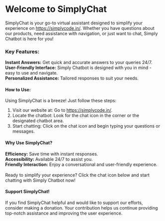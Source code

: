 
  <div>  <h1>Welcome to SimplyChat</h1></div>

SimplyChat is your go-to virtual assistant designed to simplify your experience on <a href="https://simplycode.in/">https://simplycode.in/</a>. 
Whether you have questions about our products, need assistance with navigation, or just want to chat, Simply Chatbot is here for you!



<!-- Key Features Section -->
<div>
    <h3>Key Features:</h3>
    <div>
        <b>Instant Answers:</b> Get quick and accurate answers to your queries 24/7.<br>
        <b>User-Friendly Interface:</b> Simply Chatbot is designed with you in mind - easy to use and navigate.<br>
<b>Personalized Assistance:</b> Tailored responses to suit your needs.
    </div>
</div>

<!-- How to Use Section -->
<div>
    <h4>How to Use:</h4>
    <div>
        Using SimplyChat is a breeze! Just follow these steps:
        <ol>
            <li>Visit our website at: Go to <a href="https://simplycode.in/">https://simplycode.in/</a>.</li>
            <li>Locate the chatbot: Look for the chat icon in the corner or the designated chatbot area.</li>
            <li>Start chatting: Click on the chat icon and begin typing your questions or messages.</li>
        </ol>
    </div>
</div>

<!-- Why Use SimplyChat Section -->
<div>
    <h4>Why Use SimplyChat?</h4>
    <div>
<b>Efficiency:</b> Save time with instant responses.<br>
<b>Accessibility:</b> Available 24/7 to assist you.<br>
        <b>Friendly Interaction:</b> Enjoy a conversational and user-friendly experience.
    </div>
</div>

<!-- Give it a Try Section -->
<br />
<div>
Ready to simplify your experience? Click the chat icon below and start chatting with Simply Chatbot now!
</div>

<!-- Support and Feedback Section -->
<div>
    <h4>Support SimplyChat!</h4></div>
    <div>
If you find SimplyChat helpful and would like to support our efforts, consider making a donation. Your contribution helps us continue providing top-notch assistance and improving the user experience.
    </div>


